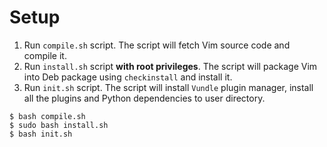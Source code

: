 Setup
=====

1. Run `compile.sh` script.
    The script will fetch Vim source code and compile it.
2. Run `install.sh` script **with root privileges**.
    The script will package Vim into Deb package using `checkinstall` and 
    install it.
3. Run `init.sh` script.
    The script will install `Vundle` plugin manager, install all the plugins
    and Python dependencies to user directory.

```
$ bash compile.sh
$ sudo bash install.sh
$ bash init.sh
```
